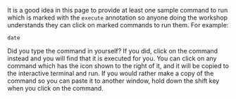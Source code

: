It is a good idea in this page to provide at least one sample command to run which is marked with the `execute` annotation so anyone doing the workshop understands they can click on marked commands to run them. For example:

```execute
date
```

Did you type the command in yourself? If you did, click on the command instead and you will find that it is executed for you. You can click on any command which has the <span class="fas fa-running"></span> icon shown to the right of it, and it will be copied to the interactive terminal and run. If you would rather make a copy of the command so you can paste it to another window, hold down the shift key when you click on the command.
